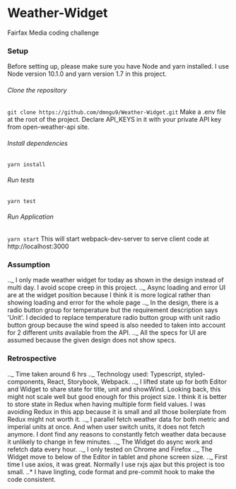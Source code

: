 # Weather-Widget

Fairfax Media coding challenge

### Setup

Before setting up, please make sure you have Node and yarn installed. I use Node version 10.1.0 and yarn version 1.7 in this project.

###### Clone the repository

`git clone https://github.com/dmngu9/Weather-Widget.git`
Make a .env file at the root of the project. Declare API_KEYS in it with your private API key from open-weather-api site.

###### Install dependencies

`yarn install`

###### Run tests

`yarn test`

###### Run Application

`yarn start`
This will start webpack-dev-server to serve client code at http://localhost:3000

### Assumption

.._ I only made weather widget for today as shown in the design instead of multi day. I avoid scope creep in this project.
.._ Async loading and error UI are at the widget position because I think it is more logical rather than showing loading and error for the whole page
.._ In the design, there is a radio button group for temperature but the requirement description says 'Unit'. I decided to replace temperature radio button group with unit radio button group because the wind speed is also needed to taken into account for 2 different units available from the API.
.._ All the specs for UI are assumed because the given design does not show specs.

### Retrospective

.._ Time taken around 6 hrs
.._ Technology used: Typescript, styled-components, React, Storybook, Webpack.
.._ I lifted state up for both Editor and Widget to share state for title, unit and showWind. Looking back, this might not scale well but good enough for this project size. I think it is better to store state in Redux when having multiple form field values. I was avoiding Redux in this app because it is small and all those boilerplate from Redux might not worth it.
.._ I parallel fetch weather data for both metric and imperial units at once. And when user switch units, it does not fetch anymore. I dont find any reasons to constantly fetch weather data because it unlikely to change in few minutes.
.._ The Widget do async work and refetch data every hour.
.._ I only tested on Chrome and Firefox
.._ The Widget move to below of the Editor in tablet and phone screen size.
.._ First time I use axios, it was great. Normally I use rxjs ajax but this project is too small.
..\* I have lingting, code format and pre-commit hook to make the code consistent.
